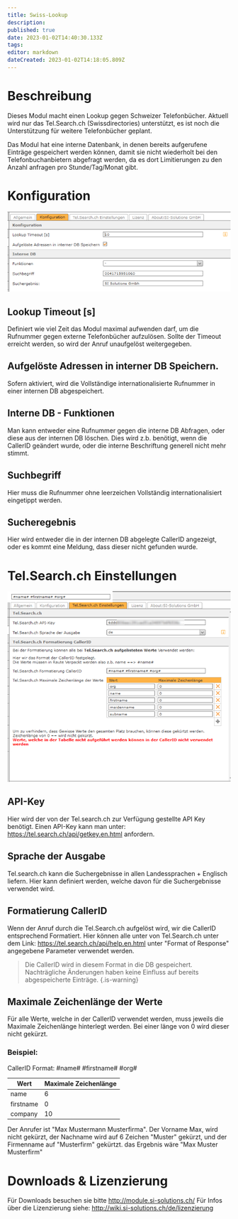 ```yaml
---
title: Swiss-Lookup
description: 
published: true
date: 2023-01-02T14:40:30.133Z
tags: 
editor: markdown
dateCreated: 2023-01-02T14:18:05.809Z
---
```


# Beschreibung
Dieses Modul macht einen Lookup gegen Schweizer Telefonbücher. Aktuell wird nur das Tel.Search.ch (Swissdirectories) unterstützt, es ist noch die Unterstützung für weitere Telefonbücher geplant.

Das Modul hat eine interne Datenbank, in denen bereits aufgerufene Einträge gespeichert werden können, damit sie nicht wiederholt bei den Telefonbuchanbietern abgefragt werden, da es dort Limitierungen zu den Anzahl anfragen pro Stunde/Tag/Monat gibt.

# Konfiguration

![1.png](/uploads/swiss-lookup/1.png)

## Lookup Timeout \[s\]
Definiert wie viel Zeit das Modul maximal aufwenden darf, um die Rufnummer gegen externe Telefonbücher aufzulösen. Sollte der Timeout erreicht werden, so wird der Anruf unaufgelöst weitergegeben.

## Aufgelöste Adressen in interner DB Speichern.
Sofern aktiviert, wird die Vollständige internationalisierte Rufnummer in einer internen DB abgespeichert.

## Interne DB - Funktionen
Man kann entweder eine Rufnummer gegen die interne DB Abfragen, oder diese aus der internen DB löschen. Dies wird z.b. benötigt, wenn die CallerID geändert wurde, oder die interne Beschriftung generell nicht mehr stimmt.

## Suchbegriff
Hier muss die Rufnummer ohne leerzeichen Vollständig internationalisiert eingetippt werden.

## Sucheregebnis
Hier wird entweder die in der internen DB abgelegte CallerID angezeigt, oder es kommt eine Meldung, dass dieser nicht gefunden wurde.

# Tel.Search<span></span>.ch Einstellungen

![2.png](/uploads/swiss-lookup/2.png)

## API-Key
Hier wird der von der Tel.search<span></span>.ch zur Verfügung gestellte API Key benötigt.
Einen API-Key kann man unter: https://tel.search.ch/api/getkey.en.html anfordern.

## Sprache der Ausgabe
Tel.search.<span></span>ch kann die Suchergebnisse in allen Landessprachen + Englisch liefern. Hier kann definiert werden, welche davon für die Suchergebnisse verwendet wird.

## Formatierung CallerID
Wenn der Anruf durch die Tel.Search.<span></span>ch aufgelöst wird, wir die CallerID entsprechend Formatiert. Hier können alle unter von Tel.Search.ch unter dem Link: https://tel.search.ch/api/help.en.html unter "Format of Response" angegebene Parameter verwendet werden.

> Die CallerID wird in diesem Format in die DB gespeichert. Nachträgliche Änderungen haben keine Einfluss auf bereits abgespeicherte Einträge. 
{.is-warning}

## Maximale Zeichenlänge der Werte
Für alle Werte, welche in der CallerID verwendet werden, muss jeweils die Maximale Zeichenlänge hinterlegt werden. Bei einer länge von 0 wird dieser nicht gekürzt.

### Beispiel:
CallerID Format: #name# #firstname# #org#

| Wert | Maximale Zeichenlänge|
|---|---|
| name | 6 |
| firstname | 0 |
| company | 10 |

Der Anrufer ist "Max Mustermann Musterfirma".
Der Vorname Max, wird nicht gekürzt, der Nachname wird auf 6 Zeichen "Muster" gekürzt, und der Firmenname auf "Musterfirm" gekürtzt. das Ergebnis wäre "Max Muster Musterfirm"

# Downloads & Lizenzierung
Für Downloads besuchen sie bitte http://module.si-solutions.ch/
Für Infos über die Lizenzierung siehe: http://wiki.si-solutions.ch/de/lizenzierung